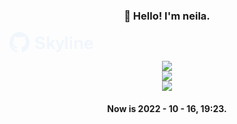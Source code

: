 
<h3 align="center">👋 Hello! I'm neila.</h3>
<a href="https://skyline.github.com/neila-a/2022"><svg xmlns="http://www.w3.org/2000/svg" width="134" height="32" viewBox="0 0 134 32" class="w-24 md:w-auto landscape:w-24"><path fill="#F0F6FC" fill-rule="evenodd" d="M49.072 27.27C53.77 27.27 56.902 25.056 56.902 21.141 56.902 17.739 54.472 16.146 51.61 15.579L48.235 14.904C47.128 14.661 45.157 14.283 45.157 12.393 45.157 10.854 46.372 9.855 48.64 9.855 50.881 9.855 52.42 10.827 52.555 12.852L56.2 12.852C56.119 9.369 53.392 7.047 48.802 7.047 44.374 7.047 41.431 9.369 41.431 12.879 41.431 17.037 45.319 17.847 47.074 18.225L50.395 18.927C51.259 19.116 53.122 19.521 53.122 21.519 53.122 23.247 51.691 24.435 49.126 24.435 46.291 24.435 44.779 23.166 44.671 20.871L41.026 20.871C41.053 24.624 43.915 27.27 49.072 27.27zM63.517 27L63.517 22.788 65.623 20.628 69.808 27 73.642 27 67.945 18.252 73.372 12.69 69.187 12.69 63.517 18.63 63.517 7.047 60.142 7.047 60.142 27 63.517 27zM76.288 31.779C79.717 31.779 81.499 29.862 82.39 27.243L87.493 12.69 83.983 12.69 82.093 18.792 80.851 23.004 80.662 23.004 79.393 18.792 77.368 12.69 73.75 12.69 79.096 26.325 78.853 27.027C78.61 27.81 77.935 28.971 75.991 28.971 75.748 28.971 75.289 28.971 74.695 28.863L74.695 31.644C75.181 31.725 75.829 31.779 76.288 31.779zM92.704 27L92.704 7.047 89.383 7.047 89.383 27 92.704 27zM99.967 10.827L99.967 7.209 96.646 7.209 96.646 10.827 99.967 10.827zM99.967 27L99.967 12.69 96.646 12.69 96.646 27 99.967 27zM107.257 27L107.257 19.467C107.257 16.983 108.634 15.255 110.848 15.255 112.738 15.255 113.791 16.335 113.791 18.684L113.791 27 117.166 27 117.166 18.333C117.166 14.796 115.492 12.42 112.225 12.42 110.092 12.42 108.364 13.473 107.473 15.336L107.257 15.336 106.852 12.69 103.909 12.69 103.909 27 107.257 27zM126.886 27.27C130.369 27.27 132.988 25.38 133.474 22.572L130.153 22.572C129.829 23.787 128.587 24.651 126.859 24.651 124.645 24.651 123.214 23.22 123.268 20.601L133.258 20.601C133.339 20.142 133.393 19.44 133.393 18.9 133.393 15.012 130.909 12.42 126.832 12.42 122.701 12.42 119.92 15.336 119.92 19.872 119.92 24.354 122.728 27.27 126.886 27.27zM130.045 18.306L123.295 18.306C123.376 16.335 124.726 15.012 126.751 15.012 128.803 15.012 130.018 16.227 130.045 18.306zM15.9985267-1.77635684e-14C7.16436969-1.77635684e-14 0 7.3446728 0 16.4054189 0 23.6534115 4.58405721 29.801667 10.9420179 31.9709287 11.7425335 32.1219915 12.0342552 31.6154276 12.0342552 31.1803667 12.0342552 30.7916318 12.020504 29.7593694 12.0126462 28.3907406 7.56217195 29.3817125 6.62316216 26.1912664 6.62316216 26.1912664 5.89533135 24.2959319 4.84631204 23.7913822 4.84631204 23.7913822 3.3935971 22.7742261 4.95632156 22.7943678 4.95632156 22.7943678 6.56226404 22.9101826 7.40697996 24.4852639 7.40697996 24.4852639 8.83415697 26.9918991 11.1522146 26.2678048 12.063722 25.8478503 12.2090917 24.7883966 12.6226097 24.0653094 13.0793456 23.6554257 9.52662758 23.2415136 5.7912152 21.8336084 5.7912152 15.5473822 5.7912152 13.7567847 6.41492986 12.2914756 7.43841125 11.1454126 7.27339697 10.7304934 6.72433162 9.06175317 7.5955677 6.80386802 7.5955677 6.80386802 8.93827312 6.36276467 11.9949661 8.4857004 13.27088 8.12113554 14.6401056 7.93986019 16.0004911 7.93281059 17.3598944 7.93986019 18.7281378 8.12113554 20.0060161 8.4857004 23.0607447 6.36276467 24.4014856 6.80386802 24.4014856 6.80386802 25.2746861 9.06175317 24.7256208 10.7304934 24.5615888 11.1454126 25.5870346 12.2914756 26.2058381 13.7567847 26.2058381 15.5473822 26.2058381 21.8497218 22.4645324 23.2364782 18.9010099 23.6423336 19.4746309 24.1488974 19.9863716 25.1499402 19.9863716 26.6807098 19.9863716 28.8731344 19.966727 30.6425832 19.966727 31.1803667 19.966727 31.6194559 20.255502 32.1300481 21.0668222 31.9699216 27.4198717 29.7956245 32 23.6513973 32 16.4054189 32 7.3446728 24.8356303-1.77635684e-14 15.9985267-1.77635684e-14"></path></svg>
<p align="center">
  <!-- blog -->
</p>
<p align="center">
  <a href="https://github.com/neila-a" title="Neila's GitHub Stats">
    <img src="https://github-readme-stats.vercel.app/api?username=neila-a&show_icons=true&count_private=true&layout=compact&theme=default">
  </a>
  <br/>
  <a href="https://wakatime.com/@neila" title="Wakatime Stats">
    <img src="https://github-readme-stats.vercel.app/api/wakatime?username=@neila&layout=compact">
  </a>
  <br/>
  <a href="https://github.com/neila-a" title="Most Used Languages">
    <img src="https://github-readme-stats.vercel.app/api/top-langs/?username=neila-a&layout=compact&count_private=true&theme=default">
  </a>
</p>
<h4 align="center">Now is 2022 - 10 - 16, 19:23.</h4>
